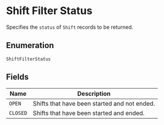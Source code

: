 <!-- Optimized: 2025-10-06 -->
<!-- RPM: 1.6.2.1.1.6.2.1_shift-filter-status_20251006 -->
<!-- Session: E2E RPM DNA Application -->
<!-- AOM: RND (Reggie & Dro) -->
<!-- COI: TECHNOLOGY -->
<!-- RPM: HIGH -->
<!-- ACTION: BUILD -->


# Shift Filter Status

Specifies the `status` of `Shift` records to be returned.

## Enumeration

`ShiftFilterStatus`

## Fields

| Name | Description |
|  --- | --- |
| `OPEN` | Shifts that have been started and not ended. |
| `CLOSED` | Shifts that have been started and ended. |
